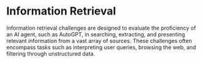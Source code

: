 # Information Retrieval

Information retrieval challenges are designed to evaluate the proficiency of an AI agent, such as AutoGPT, in searching, extracting, and presenting relevant information from a vast array of sources. These challenges often encompass tasks such as interpreting user queries, browsing the web, and filtering through unstructured data.
